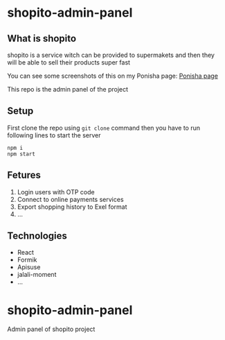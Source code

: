 # shopito-admin-panel

## What is shopito

shopito is a service witch can be provided to supermakets and then they will be able to sell their products super fast

You can see some screenshots of this on my Ponisha page:
[Ponisha page](https://ponisha.ir/profile/aminsaedi/portfolio/222230 "Ponisha")

This repo is the admin panel of the project

## Setup

First clone the repo using `git clone` command
then you have to run following lines to start the server

```
npm i
npm start
```

## Fetures

1. Login users with OTP code
2. Connect to online payments services
3. Export shopping history to Exel format
4. ...

## Technologies

- React
- Formik
- Apisuse
- jalali-moment
- ...

# shopito-admin-panel

Admin panel of shopito project
